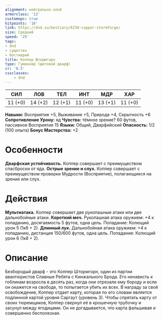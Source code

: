 ```yaml
---
alignment: нейтрально-злой
armorclass: '13'
customnpc: true
hitpoints: '16'
link: https://dnd.su/bestiary/6230-copper-stormforge/
size: Средний
speed: '25'
tags:
- dnd
- существо
- бестиарий
title: Коппер Штормгорн
type: Гуманоид (щитовой дварф)
cr: '0.5'
cssclasses:
    - dnd
---
```



| СИЛ | ЛОВ | ТЕЛ | ИНТ | МДР | ХАР |
|---|---|---|---|---|---|
| 11 (+0) | 14 (+2) | 12 (+1) | 11 (+0) | 13 (+1) | 11 (+0) |
**Навыки:** Восприятие +5, Выживание +5, Природа +4, Скрытность +6
**Сопротивление Урону:** яд
**Чувства:** тёмное зрение? 60 футов, пассивное Восприятие 15
**Языки:** Общий, Дварфийский
**Опасность:** 1/2 (100 опыта)
**Бонус Мастерства:** +2


# Особенности
**Дварфская устойчивость.** Коппер совершает с преимуществом спасброски от яда.
**Острые зрение и слух.** Коппер совершает с преимуществом проверки Мудрости (Восприятие), полагающиеся на зрение или слух.


# Действия
**Мультиатака.** Коппер совершает две рукопашные атаки или две дальнобойные атаки.
**Короткий меч.** Рукопашная атака оружием: +4 к попаданию, досягаемость 5 футов, одна цель. Попадание: Колющий урон 5 (1к6 + 2).
**Длинный лук.** Дальнобойная атака оружием: +4 к попаданию, дистанция 150/600 футов, одна цель. Попадание: Колющий урон 6 (1к8 + 2).


# Описание
Безбородый дварф - это Коппер Штормгорн, один из партии авантюристов Славные Ребята с Кинжального Брода. Его ненависть к гоблинам возросла в десять раз, когда они отрезали ему бороду и если он окажется на свободе, то попытается убить их всех. В награду за своё освобождение, Коппер отдает карту, которая по его словам является подлинной картой уровня Саргаут (уровень 3). Чтобы спрятать карту от своих тюремщиков, Коппер свернул её в крошечную трубочку и засунул между ягодицами. Он не догадывается, что карта фальшивая и совершенно бесполезная.